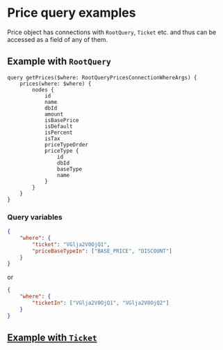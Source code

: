 # Price query examples

Price object has connections with `RootQuery`, `Ticket` etc. and thus can be accessed as a field of any of them.

## Example with `RootQuery`

```gql
query getPrices($where: RootQueryPricesConnectionWhereArgs) {
	prices(where: $where) {
		nodes {
			id
			name
			dbId
			amount
			isBasePrice
			isDefault
			isPercent
			isTax
			priceTypeOrder
			priceType {
				id
				dbId
				baseType
				name
			}
		}
	}
}
```

### Query variables

```json
{
	"where": {
		"ticket": "VGlja2V0OjQ1",
		"priceBaseTypeIn": ["BASE_PRICE", "DISCOUNT"]
	}
}
```

or

```json
{
	"where": {
		"ticketIn": ["VGlja2V0OjQ1", "VGlja2V0OjQ2"]
	}
}
```

## [Example with `Ticket`](ticket.md)
